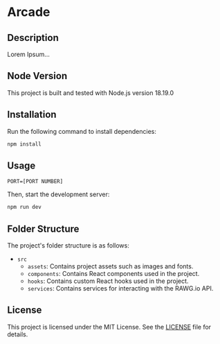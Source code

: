 # Arcade

## Description

Lorem Ipsum...

## Node Version

This project is built and tested with Node.js version 18.19.0

## Installation

Run the following command to install dependencies:

```bash
npm install
```

## Usage

```
PORT=[PORT NUMBER]
```

Then, start the development server:

```bash
npm run dev
```

## Folder Structure

The project's folder structure is as follows:

- `src`
  - `assets`: Contains project assets such as images and fonts.
  - `components`: Contains React components used in the project.
  - `hooks`: Contains custom React hooks used in the project.
  - `services`: Contains services for interacting with the RAWG.io API.

## License

This project is licensed under the MIT License. See the [LICENSE](LICENSE) file for details.
